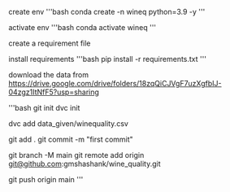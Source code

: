 create env
'''bash
conda create -n wineq python=3.9 -y
'''

activate env
'''bash
conda activate wineq
'''

create a requirement file

install requirements
'''bash
pip install -r requirements.txt
'''

download the data from
https://drive.google.com/drive/folders/18zqQiCJVgF7uzXgfbIJ-04zgz1ItNfF5?usp=sharing

'''bash
git init
dvc init

dvc add data_given/winequality.csv

git add .
git commit -m "first commit"

git branch -M main
git remote add origin git@github.com:gmshashank/wine_quality.git

git push origin main
'''